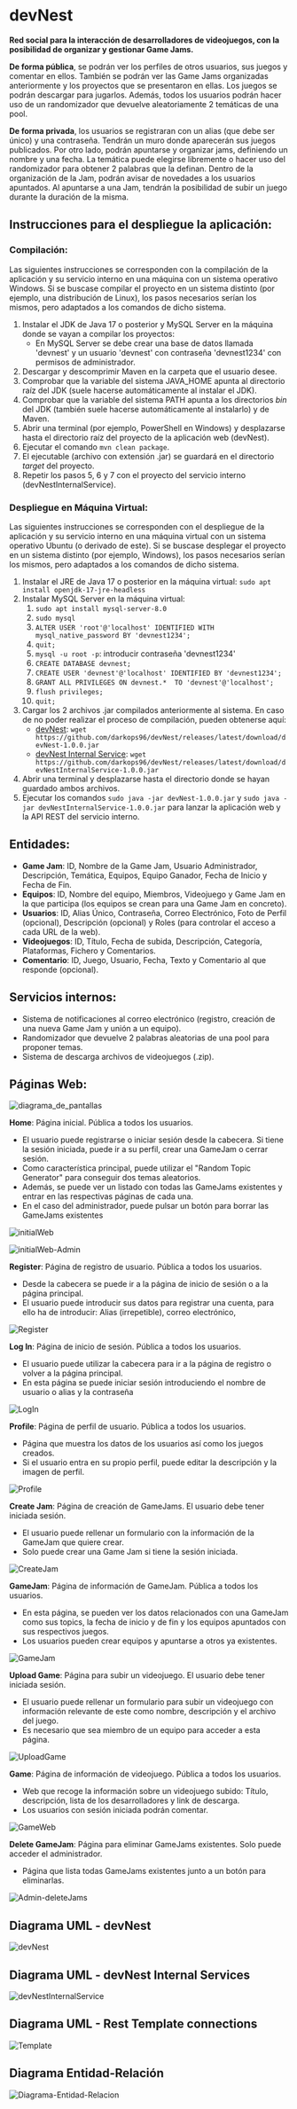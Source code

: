 # devNest
**Red social para la interacción de desarrolladores de videojuegos, con la posibilidad de organizar y gestionar Game Jams.**

**De forma pública**, se podrán ver los perfiles de otros usuarios, sus juegos y comentar en ellos. También se podrán ver las Game Jams organizadas anteriormente y los proyectos que se presentaron en ellas. Los juegos se podrán descargar para jugarlos. Además, todos los usuarios podrán hacer uso de un randomizador que devuelve aleatoriamente 2 temáticas de una pool. 

**De forma privada**, los usuarios se registraran con un alias (que debe ser único) y una contraseña. Tendrán un muro donde aparecerán sus juegos publicados. Por otro lado, podrán apuntarse y organizar jams, definiendo un nombre y una fecha. La temática puede elegirse libremente o hacer uso del randomizador para obtener 2 palabras que la definan. Dentro de la organización de la Jam, podrán avisar de novedades a los usuarios apuntados. Al apuntarse a una Jam, tendrán la posibilidad de subir un juego durante la duración de la misma.

## Instrucciones para el despliegue la aplicación:
  ### Compilación:
  Las siguientes instrucciones se corresponden con la compilación de la aplicación y su servicio interno en una máquina con un sistema operativo Windows. Si se buscase compilar el proyecto en un sistema distinto (por ejemplo, una distribución de Linux), los pasos necesarios serían los mismos, pero adaptados a los comandos de dicho sistema.
  1. Instalar el JDK de Java 17 o posterior y MySQL Server en la máquina donde se vayan a compilar los proyectos:
     * En MySQL Server se debe crear una base de datos llamada 'devnest' y un usuario 'devnest' con contraseña 'devnest1234' con permisos de administrador.
  2. Descargar y descomprimir Maven en la carpeta que el usuario desee.
  3. Comprobar que la variable del sistema JAVA_HOME apunta al directorio raíz del JDK (suele hacerse automáticamente al instalar el JDK).
  4. Comprobar que la variable del sistema PATH apunta a los directorios *bin* del JDK (también suele hacerse automáticamente al instalarlo) y de Maven.
  5. Abrir una terminal (por ejemplo, PowerShell en Windows) y desplazarse hasta el directorio raíz del proyecto de la aplicación web (devNest).
  6. Ejecutar el comando `mvn clean package`.
  7. El ejecutable (archivo con extensión .jar) se guardará en el directorio *target* del proyecto.
  8. Repetir los pasos 5, 6 y 7 con el proyecto del servicio interno (devNestInternalService).
  ### Despliegue en Máquina Virtual:
  Las siguientes instrucciones se corresponden con el despliegue de la aplicación y su servicio interno en una máquina virtual con un sistema operativo Ubuntu (o derivado de este). Si se buscase desplegar el proyecto en un sistema distinto (por ejemplo, Windows), los pasos necesarios serían los mismos, pero adaptados a los comandos de dicho sistema.
  1. Instalar el JRE de Java 17 o posterior en la máquina virtual: `sudo apt install openjdk-17-jre-headless`
  2. Instalar MySQL Server en la máquina virtual: 
      1. `sudo apt install mysql-server-8.0`
      2. `sudo mysql`
      3. `ALTER USER 'root'@'localhost' IDENTIFIED WITH mysql_native_password BY 'devnest1234';`
      4.  `quit;`
      5.  `mysql -u root -p`: introducir contraseña 'devnest1234'
      6.  `CREATE DATABASE devnest;`
      7.  `CREATE USER 'devnest'@'localhost' IDENTIFIED BY 'devnest1234';`
      8.  `GRANT ALL PRIVILEGES ON devnest.*  TO 'devnest'@'localhost';`
      9.  `flush privileges;`
      10.  `quit;`
  3. Cargar los 2 archivos .jar compilados anteriormente al sistema. En caso de no poder realizar el proceso de compilación, pueden obtenerse aquí:
     * [devNest](https://github.com/darkops96/devNest/releases/latest/download/devNest-1.0.0.jar): `wget https://github.com/darkops96/devNest/releases/latest/download/devNest-1.0.0.jar`
     * [devNest Internal Service](https://github.com/darkops96/devNest/releases/latest/download/devNestInternalService-1.0.0.jar): `wget https://github.com/darkops96/devNest/releases/latest/download/devNestInternalService-1.0.0.jar`
  4. Abrir una terminal y desplazarse hasta el directorio donde se hayan guardado ambos archivos.
  5. Ejecutar los comandos `sudo java -jar devNest-1.0.0.jar` y `sudo java -jar devNestInternalService-1.0.0.jar` para lanzar la aplicación web y la API REST del servicio interno.

## Entidades:

  * **Game Jam**: ID, Nombre de la Game Jam, Usuario Administrador, Descripción, Temática, Equipos, Equipo Ganador, Fecha de Inicio y Fecha de Fin.  
  * **Equipos**: ID, Nombre del equipo, Miembros, Videojuego y Game Jam en la que participa (los equipos se crean para una Game Jam en concreto).  
  * **Usuarios**: ID, Alias Único, Contraseña, Correo Electrónico, Foto de Perfil (opcional), Descripción (opcional) y Roles (para controlar el acceso a cada URL de la web).  
  * **Videojuegos**: ID, Título, Fecha de subida, Descripción, Categoría, Plataformas, Fichero y Comentarios.  
  * **Comentario**: ID, Juego, Usuario, Fecha, Texto y Comentario al que responde (opcional).
  
## Servicios internos:

  * Sistema de notificaciones al correo electrónico (registro, creación de una nueva Game Jam y unión a un equipo).  
  * Randomizador que devuelve 2 palabras aleatorias de una pool para proponer temas. 
  * Sistema de descarga archivos de videojuegos (.zip).
  
## Páginas Web:
![diagrama_de_pantallas](https://user-images.githubusercontent.com/49963607/161752551-329478d4-267f-4286-8afe-164efb3b0bb5.png)

**Home**: Página inicial. Pública a todos los usuarios. 

* El usuario puede registrarse o iniciar sesión desde la cabecera. Si tiene la sesión iniciada, puede ir a su perfil, crear una GameJam o cerrar sesión.
* Como característica principal, puede utilizar el "Random Topic Generator" para conseguir dos temas aleatorios.
* Además, se puede ver un listado con todas las GameJams existentes y entrar en las respectivas páginas de cada una.
* En el caso del administrador, puede pulsar un botón para borrar las GameJams existentes

![initialWeb](https://user-images.githubusercontent.com/58952176/155036300-fd914655-298b-46be-bd32-f6b5968b8ee2.PNG)

![initialWeb-Admin](https://user-images.githubusercontent.com/58952176/161638122-7d1345b5-d15b-46f0-8226-c3d5eac8081b.PNG)

**Register**: Página de registro de usuario. Pública a todos los usuarios. 
* Desde la cabecera se puede ir a la página de inicio de sesión o a la página principal.
* El usuario puede introducir sus datos para registrar una cuenta, para ello ha de introducir: Alias (irrepetible), correo electrónico,

![Register](https://user-images.githubusercontent.com/58952176/155036319-ed4ad540-bb4b-46c3-834a-8a82db62e1cf.PNG)


**Log In**: Página de inicio de sesión. Pública a todos los usuarios. 
* El usuario puede utilizar la cabecera para ir a la página de registro o volver a la página principal.
* En esta página se puede iniciar sesión introduciendo el nombre de usuario o alias y la contraseña

![LogIn](https://user-images.githubusercontent.com/58952176/155036323-aaf15c3e-e5ed-45c8-8bcb-9a66636e348a.PNG)

**Profile**: Página de perfil de usuario. Pública a todos los usuarios. 
* Página que muestra los datos de los usuarios así como los juegos creados.
* Si el usuario entra en su propio perfil, puede editar la descripción y la imagen de perfil.

![Profile](https://user-images.githubusercontent.com/58952176/155036334-9f74a10a-f9f2-4454-aabb-517592facb91.PNG)

**Create Jam**: Página de creación de GameJams. El usuario debe tener iniciada sesión.
* El usuario puede rellenar un formulario con la información de la GameJam que quiere crear.
* Solo puede crear una Game Jam si tiene la sesión iniciada.

![CreateJam](https://user-images.githubusercontent.com/58952176/155036342-be590ffa-4c9a-4148-a0a0-e16884420944.PNG)

**GameJam**: Página de información de GameJam. Pública a todos los usuarios.
* En esta página, se pueden ver los datos relacionados con una GameJam como sus topics, la fecha de inicio y de fin y los equipos apuntados con sus respectivos juegos.
* Los usuarios pueden crear equipos y apuntarse a otros ya existentes.

![GameJam](https://user-images.githubusercontent.com/58952176/155036371-5622a17e-a379-414e-bb0a-8040a116bb9b.PNG)

**Upload Game**: Página para subir un videojuego. El usuario debe tener iniciada sesión.
* El usuario puede rellenar un formulario para subir un videojuego con información relevante de este como nombre, descripción y el archivo del juego.
* Es necesario que sea miembro de un equipo para acceder a esta página.

![UploadGame](https://user-images.githubusercontent.com/58952176/155036392-b3d0b4e5-fe8b-4c5f-a5d2-1012ef3d3dc0.PNG)

**Game**: Página de información de videojuego. Pública a todos los usuarios.
* Web que recoge la información sobre un videojuego subido: Título, descripción, lista de los desarrolladores y link de descarga.
* Los usuarios con sesión iniciada podrán comentar.

![GameWeb](https://user-images.githubusercontent.com/58952176/155036403-3bc9326f-66d7-431c-8f86-3e4ae49ccaff.PNG)

**Delete GameJam**: Página para eliminar GameJams existentes. Solo puede acceder el administrador.
* Página que lista todas GameJams existentes junto a un botón para eliminarlas.

![Admin-deleteJams](https://user-images.githubusercontent.com/58952176/161638292-7f261d39-6de2-4197-a27c-16ac4888a1eb.PNG)

## Diagrama UML - devNest
![devNest](https://user-images.githubusercontent.com/58952176/161655299-3d3b1bf0-5399-4c4d-9fcc-41c676149917.png)

## Diagrama UML - devNest Internal Services
![devNestInternalService](https://user-images.githubusercontent.com/49963607/161751437-dc828561-9381-45f8-9c7b-00a09a6086f5.png)

## Diagrama UML - Rest Template connections
![Template](https://user-images.githubusercontent.com/49963607/161751674-e5aa9961-f049-4669-aa85-7d440dcdf5c3.png)

## Diagrama Entidad-Relación
![Diagrama-Entidad-Relacion](https://user-images.githubusercontent.com/58952176/155035518-28213136-7775-4a52-815b-81e821234202.PNG)

